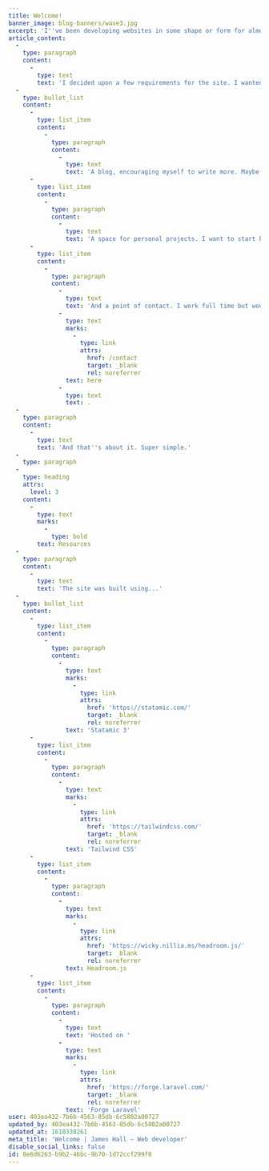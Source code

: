 ```yaml
---
title: Welcome!
banner_image: blog-banners/wave3.jpg
excerpt: 'I''ve been developing websites in some shape or form for almost 3 years and, until now, I hadn''t built a site of my own. It was always on my to-do list but was forever pushed to the bottom. And then, last November, the UK''s second national lockdown arrived (this time much darker and the days much shorter) and I thought to myself "What better time than now?". Five months later – voilà!'
article_content:
  -
    type: paragraph
    content:
      -
        type: text
        text: 'I decided upon a few requirements for the site. I wanted:'
  -
    type: bullet_list
    content:
      -
        type: list_item
        content:
          -
            type: paragraph
            content:
              -
                type: text
                text: 'A blog, encouraging myself to write more. Maybe about work, maybe about what I got up to last weekend. Anything goes.'
      -
        type: list_item
        content:
          -
            type: paragraph
            content:
              -
                type: text
                text: 'A space for personal projects. I want to start building more mini-projects that focus on learning specific technologies or practicing skills I haven''t yet mastered. This part of the site is hidden for now, but will be shared further down the line.'
      -
        type: list_item
        content:
          -
            type: paragraph
            content:
              -
                type: text
                text: 'And a point of contact. I work full time but would be open to taking on the occasional freelance project, and so this is important. If you want to chat, you can contact me '
              -
                type: text
                marks:
                  -
                    type: link
                    attrs:
                      href: /contact
                      target: _blank
                      rel: noreferrer
                text: here
              -
                type: text
                text: .
  -
    type: paragraph
    content:
      -
        type: text
        text: 'And that''s about it. Super simple.'
  -
    type: paragraph
  -
    type: heading
    attrs:
      level: 3
    content:
      -
        type: text
        marks:
          -
            type: bold
        text: Resources
  -
    type: paragraph
    content:
      -
        type: text
        text: 'The site was built using...'
  -
    type: bullet_list
    content:
      -
        type: list_item
        content:
          -
            type: paragraph
            content:
              -
                type: text
                marks:
                  -
                    type: link
                    attrs:
                      href: 'https://statamic.com/'
                      target: _blank
                      rel: noreferrer
                text: 'Statamic 3'
      -
        type: list_item
        content:
          -
            type: paragraph
            content:
              -
                type: text
                marks:
                  -
                    type: link
                    attrs:
                      href: 'https://tailwindcss.com/'
                      target: _blank
                      rel: noreferrer
                text: 'Tailwind CSS'
      -
        type: list_item
        content:
          -
            type: paragraph
            content:
              -
                type: text
                marks:
                  -
                    type: link
                    attrs:
                      href: 'https://wicky.nillia.ms/headroom.js/'
                      target: _blank
                      rel: noreferrer
                text: Headroom.js
      -
        type: list_item
        content:
          -
            type: paragraph
            content:
              -
                type: text
                text: 'Hosted on '
              -
                type: text
                marks:
                  -
                    type: link
                    attrs:
                      href: 'https://forge.laravel.com/'
                      target: _blank
                      rel: noreferrer
                text: 'Forge Laravel'
user: 403ea432-7b6b-4563-85db-6c5802a00727
updated_by: 403ea432-7b6b-4563-85db-6c5802a00727
updated_at: 1618338261
meta_title: 'Welcome | James Hall – Web developer'
disable_social_links: false
id: 8e6d6263-b9b2-46bc-9b70-1d72ccf299f0
---
```

